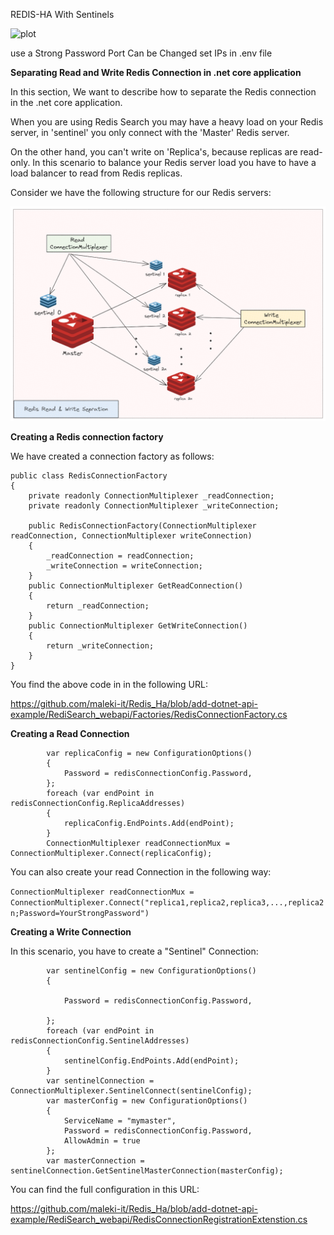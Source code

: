 REDIS-HA With Sentinels

![plot](./redis.drawio.png)

use a Strong Password 
Port Can be Changed
set IPs in .env file

**Separating Read and Write Redis Connection in .net core application**

In this section, We want to describe how to separate the Redis connection in the .net core application.

When you are using Redis Search you may have a heavy load on your Redis server, in 'sentinel' you only connect with the 'Master' Redis server.

On the other hand, you can't write on 'Replica's, because replicas are read-only. 
In this scenario to balance your Redis server load you have to have a load balancer to read from Redis replicas.

Consider we have the following structure for our Redis servers:

![plot](https://github.com/maleki-it/Redis_Ha/blob/add-dotnet-api-example/RedisSentinelAndReplica.png)


**Creating a Redis connection factory**

We have created a connection factory as follows:
```
public class RedisConnectionFactory
{
	private readonly ConnectionMultiplexer _readConnection;
	private readonly ConnectionMultiplexer _writeConnection;

	public RedisConnectionFactory(ConnectionMultiplexer readConnection, ConnectionMultiplexer writeConnection)
	{
		_readConnection = readConnection;
		_writeConnection = writeConnection;
	}
	public ConnectionMultiplexer GetReadConnection()
	{
		return _readConnection;
	}
	public ConnectionMultiplexer GetWriteConnection()
	{
		return _writeConnection;
	}
}
```
You find the above code in in the following URL:

https://github.com/maleki-it/Redis_Ha/blob/add-dotnet-api-example/RediSearch_webapi/Factories/RedisConnectionFactory.cs

**Creating a Read Connection**

```
		var replicaConfig = new ConfigurationOptions()
		{
			Password = redisConnectionConfig.Password,
		};
		foreach (var endPoint in redisConnectionConfig.ReplicaAddresses)
		{
			replicaConfig.EndPoints.Add(endPoint);
		}
		ConnectionMultiplexer readConnectionMux = ConnectionMultiplexer.Connect(replicaConfig);
```
You can also create your read Connection in the following way:

``` ConnectionMultiplexer readConnectionMux = ConnectionMultiplexer.Connect("replica1,replica2,replica3,...,replica2n;Password=YourStrongPassword") ```

**Creating a Write Connection**

In this scenario, you have to create a "Sentinel" Connection:
```
		var sentinelConfig = new ConfigurationOptions()
		{

			Password = redisConnectionConfig.Password,

		};
		foreach (var endPoint in redisConnectionConfig.SentinelAddresses)
		{
			sentinelConfig.EndPoints.Add(endPoint);
		}
		var sentinelConnection = ConnectionMultiplexer.SentinelConnect(sentinelConfig);
		var masterConfig = new ConfigurationOptions()
		{
			ServiceName = "mymaster",
			Password = redisConnectionConfig.Password,
			AllowAdmin = true
		};
		var masterConnection = sentinelConnection.GetSentinelMasterConnection(masterConfig);
```
You can find the full configuration in this URL:

https://github.com/maleki-it/Redis_Ha/blob/add-dotnet-api-example/RediSearch_webapi/RedisConnectionRegistrationExtenstion.cs

